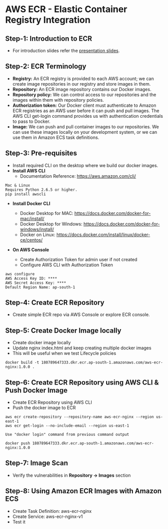# AWS ECR - Elastic Container Registry Integration

## Step-1: Introduction to ECR
-  For introduction slides refer the [presentation slides](/otherfiles/presentations/AWS-FargateECS-Masterclass-Course.pdf). 

## Step-2: ECR Terminology
 - **Registry:** An  ECR registry is provided to each AWS account; we can create image repositories in our registry and store images in them. 
- **Repository:** An ECR image repository contains our Docker images. 
- **Repository policy:** We can control access to our repositories and the images within them with repository policies. 
- **Authorization token:** Our Docker client must authenticate to Amazon ECR registries as an AWS user before it can push and pull images. The AWS CLI get-login command provides us with authentication credentials to pass to Docker. 
- **Image:** We can push and pull container images to our repositories. We can use these images locally on your development system, or we can use them in Amazon ECS task definitions. 

## Step-3: Pre-requisites
- Install required CLI on the desktop where we build our docker images.
- **Install AWS CLI**
   - Documentation Reference: https://aws.amazon.com/cli/
```
Mac & Linux
Requires Python 2.6.5 or higher.
pip install awscli
```   
- **Install Docker CLI** 
   - Docker Desktop for MAC: https://docs.docker.com/docker-for-mac/install/
   - Docker Desktop for Windows: https://docs.docker.com/docker-for-windows/install/
   - Docker on Linux: https://docs.docker.com/install/linux/docker-ce/centos/

- **On AWS Console**
   - Create Authorization Token for admin user if not created
   - Configure AWS CLI with Authorization Token
```
aws configure
AWS Access Key ID: ****
AWS Secret Access Key: ****
Default Region Name: ap-south-1
```   

## Step-4: Create ECR Repository
- Create simple ECR repo via AWS Console or explore ECR console. 


## Step-5: Create Docker Image locally
- Create docker image locally
- Update nginx index.html and keep creating multiple docker images
- This will be useful when we test Lifecycle policies

```
docker build -t 180789647333.dkr.ecr.ap-south-1.amazonaws.com/aws-ecr-nginx:1.0.0 . 
```

## Step-6: Create ECR Repository using AWS CLI & Push Docker Image
- Create ECR Repository using AWS CLI
- Push the docker image to ECR
```
aws ecr create-repository --repository-name aws-ecr-nginx --region us-east-1
aws ecr get-login --no-include-email --region us-east-1

Use "docker login" command from previous command output

docker push 180789647333.dkr.ecr.ap-south-1.amazonaws.com/aws-ecr-nginx:1.0.0
```

## Step-7: Image Scan 
 - Verify the vulnerabilities in **Repository -> Images** section


## Step-8: Using Amazon ECR Images with Amazon ECS
- Create Task Definition: aws-ecr-nginx
- Create Service: aws-ecr-nginx-v1
- Test it
